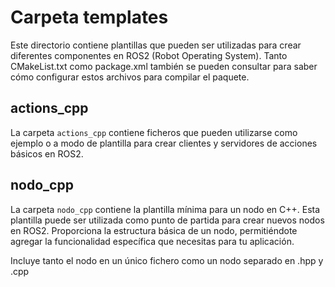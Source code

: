 # Carpeta templates 

Este directorio contiene plantillas que pueden ser utilizadas para crear diferentes componentes en ROS2 (Robot Operating System). Tanto CMakeList.txt como package.xml también se pueden consultar para saber cómo configurar estos archivos para compilar el paquete.

## actions_cpp

La carpeta `actions_cpp` contiene ficheros que pueden utilizarse como ejemplo o a modo de plantilla para crear clientes y servidores de acciones básicos en ROS2. 

## nodo_cpp

La carpeta `nodo_cpp` contiene la plantilla mínima para un nodo en C++. Esta plantilla puede ser utilizada como punto de partida para crear nuevos nodos en ROS2. Proporciona la estructura básica de un nodo, permitiéndote agregar la funcionalidad específica que necesitas para tu aplicación.

Incluye tanto el nodo en un único fichero como un nodo separado en .hpp y .cpp